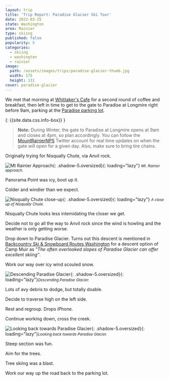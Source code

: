 ```yaml
---
layout: trip
title: 'Trip Report: Paradise Glacier Ski Tour'
date: 2022-03-25
state: Washington
area: Rainier
type: skiing
published: false
popularity: 5
categories:
  - skiing
  - washington
  - rainier
image:
  path: /assets/images/trips/paradise-glacier-thumb.jpg
  width: 175
  height: 131
cover: paradise-glacier
---
```


We met that morning at [Whittaker's Cafe](https://whittakersbunkhouse.com/cafe/)
for a second round of coffee and breakfast, then left in time to get to the
gate to Paradise at Longmire right before 9am, parking at the
[Paradise parking lot](https://goo.gl/maps/AqXDswqnQBE8PTPC6).

{: {{site.data.css.info-box}} }
> **Note:** During Winter, the gate to Paradise at Longmire opens at 9am and
> closes at 4pm, so plan accordingly. You can follow the
> [MountRainierNPS](https://twitter.com/MountRainierNPS) Twitter account for
> real time updates on when the gate will open for a given day. Also, make sure
> to bring tire chains.

Originally trying for Nisqually Chute, via Anvil rock.

![Mt Rainier Approach](/assets/images/trips/paradise-glacier-approach.jpg "Mt Rainier approach"){: .shadow-5.oversized}{: loading="lazy"} <small><i>Mt. Rainier approach.</i></small>

Panorama Point was icy, boot up it.

Colder and windier than we expect.

![Nisqually Chute close-up](/assets/images/trips/paradise-glacier-nisqually-chute.jpg "Nisqually Chute close-up"){: .shadow-5.oversized}{: loading="lazy"} <small><i>A close up of Nisqually Chute.</i></small>

Nisqually Chute looks less intemidating the closer we get.

Decide not to go all the way to Anvil rock since the wind is howling and the
weather is only getting worse.

Drop down to Paradise Glacier. Turns out this descent is mentioned in
[Backcountry Ski & Snowboard Routes
Washington](https://www.thriftbooks.com/w/backcountry-ski--snowboard-routes-washington/9172445/)
for a descent option of Camp Muir as _"The often overlooked slopes of Paradise
Glacier can offer excellent skiing"_.

Work our way over icy wind scouled snow.

![Descending Paradise Glacier](/assets/images/trips/paradise-glacier-descent.jpg "Descending Paradise Glacier"){: .shadow-5.oversized}{: loading="lazy"}<small><i>Descending Paradise Glacier.</i></small>

Lots of avy debris to dodge, but totally doable.

Decide to traverse high on the left side.

Rest and regroup. Drops iPhone.

Continue working down, cross the  creek.

![Looking back towards Paradise Glacier](/assets/images/trips/paradise-glacier-looking-back.jpg "Looking back towards Paradise Glacier"){: .shadow-5.oversized}{: loading="lazy"}<small><i>Looking back towards Paradise Glacier.</i></small>

Steep section was fun.

Aim for the trees.

Tree skiing was a blast.

Work our way up the road back to the parking lot.
